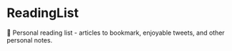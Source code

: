 # ReadingList
 🔖 Personal reading list - articles to bookmark, enjoyable tweets, and other personal notes.
